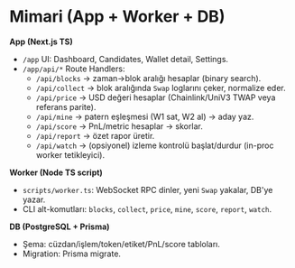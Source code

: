 # Mimari (App + Worker + DB)

**App (Next.js TS)**
- `/app` UI: Dashboard, Candidates, Wallet detail, Settings.
- `/app/api/*` Route Handlers:
  - `/api/blocks` → zaman→blok aralığı hesaplar (binary search).
  - `/api/collect` → blok aralığında `Swap` loglarını çeker, normalize eder.
  - `/api/price` → USD değeri hesaplar (Chainlink/UniV3 TWAP veya referans parite).
  - `/api/mine` → patern eşleşmesi (W1 sat, W2 al) → aday yaz.
  - `/api/score` → PnL/metric hesaplar → skorlar.
  - `/api/report` → özet rapor üretir.
  - `/api/watch` → (opsiyonel) izleme kontrolü başlat/durdur (in-proc worker tetikleyici).

**Worker (Node TS script)**
- `scripts/worker.ts`: WebSocket RPC dinler, yeni `Swap` yakalar, DB'ye yazar.
- CLI alt-komutları: `blocks`, `collect`, `price`, `mine`, `score`, `report`, `watch`.

**DB (PostgreSQL + Prisma)**
- Şema: cüzdan/işlem/token/etiket/PnL/score tabloları.
- Migration: Prisma migrate.

